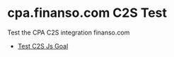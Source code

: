 # cpa.finanso.com C2S Test

Test the CPA C2S integration finanso.com

- [Test C2S Js Goal](js.html)
